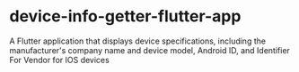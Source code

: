 # device-info-getter-flutter-app

A Flutter application that displays device specifications, including the manufacturer's company name and device model, Android ID, and Identifier For Vendor for IOS devices
